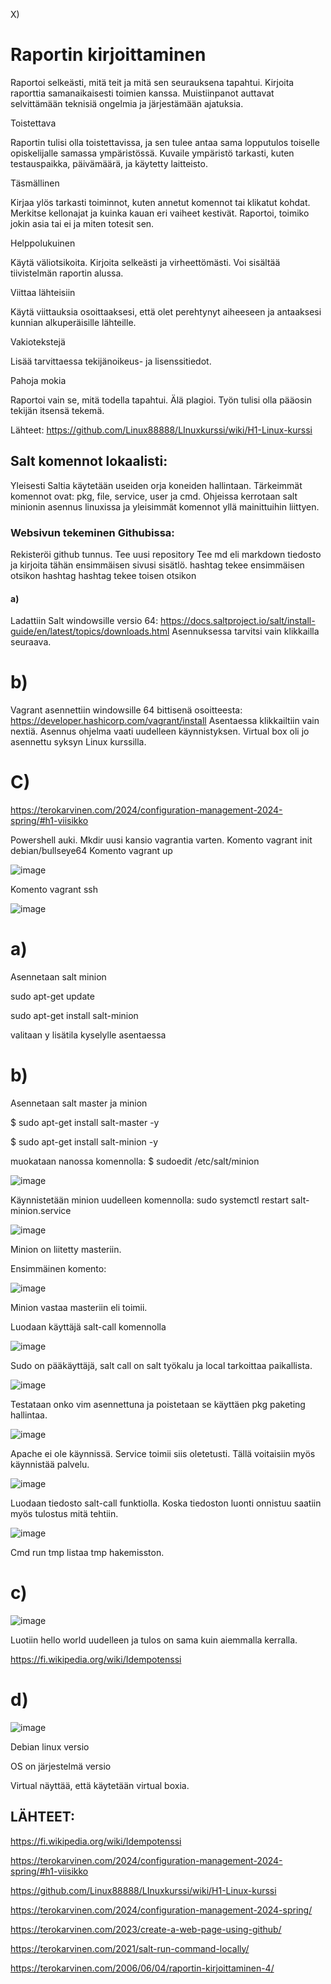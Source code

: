 

X)

# Raportin kirjoittaminen

Raportoi selkeästi, mitä teit ja mitä sen seurauksena tapahtui. Kirjoita raporttia samanaikaisesti toimien kanssa. Muistiinpanot auttavat selvittämään teknisiä ongelmia ja järjestämään ajatuksia.

Toistettava

Raportin tulisi olla toistettavissa, ja sen tulee antaa sama lopputulos toiselle opiskelijalle samassa ympäristössä. Kuvaile ympäristö tarkasti, kuten testauspaikka, päivämäärä, ja käytetty laitteisto.

Täsmällinen

Kirjaa ylös tarkasti toiminnot, kuten annetut komennot tai klikatut kohdat. Merkitse kellonajat ja kuinka kauan eri vaiheet kestivät. Raportoi, toimiko jokin asia tai ei ja miten totesit sen.

Helppolukuinen

Käytä väliotsikoita. Kirjoita selkeästi ja virheettömästi. Voi sisältää tiivistelmän raportin alussa.

Viittaa lähteisiin

Käytä viittauksia osoittaaksesi, että olet perehtynyt aiheeseen ja antaaksesi kunnian alkuperäisille lähteille.

Vakiotekstejä

Lisää tarvittaessa tekijänoikeus- ja lisenssitiedot.

Pahoja mokia

Raportoi vain se, mitä todella tapahtui. Älä plagioi. Työn tulisi olla pääosin tekijän itsensä tekemä.

Lähteet:
https://github.com/Linux88888/LInuxkurssi/wiki/H1-Linux-kurssi



## Salt komennot lokaalisti:

Yleisesti Saltia käytetään useiden orja koneiden hallintaan. 
Tärkeimmät komennot ovat: pkg, file, service, user ja cmd.
Ohjeissa kerrotaan salt minionin asennus linuxissa ja yleisimmät komennot yllä mainittuihin liittyen.


### Websivun tekeminen Githubissa:

Rekisteröi github tunnus.
Tee uusi repository
Tee md eli markdown tiedosto ja kirjoita tähän ensimmäisen sivusi sisätlö.
hashtag tekee ensimmäisen otsikon
hashtag hashtag tekee toisen otsikon 

#### a)
Ladattiin Salt windowsille versio 64: https://docs.saltproject.io/salt/install-guide/en/latest/topics/downloads.html
Asennuksessa tarvitsi vain klikkailla seuraava.

# b)
Vagrant asennettiin windowsille 64 bittisenä osoitteesta: https://developer.hashicorp.com/vagrant/install
Asentaessa klikkailtiin vain nextiä. Asennus ohjelma vaati uudelleen käynnistyksen.
Virtual box oli jo asennettu syksyn Linux kurssilla.

# C)
https://terokarvinen.com/2024/configuration-management-2024-spring/#h1-viisikko

Powershell auki. Mkdir uusi kansio vagrantia varten.
Komento vagrant init debian/bullseye64
Komento vagrant up

![image](https://github.com/Linux88888/Palvelintenhallinta/assets/143414956/8ce29b67-e079-4740-9ec1-770e5b58c00d)

Komento vagrant ssh

![image](https://github.com/Linux88888/Palvelintenhallinta/assets/143414956/6b438a4f-fa86-472e-849e-e17fa779c350)

# a)

Asennetaan salt minion

sudo apt-get update

sudo apt-get install salt-minion

valitaan y lisätila kyselylle asentaessa

# b)

Asennetaan salt master ja minion

$ sudo apt-get install salt-master -y

$ sudo apt-get install salt-minion -y

muokataan nanossa komennolla: $ sudoedit /etc/salt/minion

![image](https://github.com/Linux88888/Palvelintenhallinta/assets/143414956/a87f5bb5-5045-4efe-9dc0-4ad833934607)


Käynnistetään minion uudelleen komennolla: sudo systemctl restart salt-minion.service

![image](https://github.com/Linux88888/Palvelintenhallinta/assets/143414956/63854bb0-e386-428d-a873-2280fc071c47)

Minion on liitetty masteriin.

Ensimmäinen komento: 

![image](https://github.com/Linux88888/Palvelintenhallinta/assets/143414956/1892e4cd-dd16-4593-9062-8d59b14f0fef)

Minion vastaa masteriin eli toimii.

Luodaan käyttäjä salt-call komennolla

![image](https://github.com/Linux88888/Palvelintenhallinta/assets/143414956/1078b291-78f2-4e43-a16d-47270b9b5b68)

Sudo on pääkäyttäjä, salt call on salt työkalu ja local tarkoittaa paikallista. 

![image](https://github.com/Linux88888/Palvelintenhallinta/assets/143414956/160f4ec0-88b4-42fe-956b-f493af861baf)

Testataan onko vim asennettuna ja poistetaan se käyttäen pkg paketing hallintaa.

![image](https://github.com/Linux88888/Palvelintenhallinta/assets/143414956/0a074a04-f2bd-42f6-ba8f-536e74fcf2ca)

Apache ei ole käynnissä. Service toimii siis oletetusti. Tällä voitaisiin myös käynnistää palvelu.

![image](https://github.com/Linux88888/Palvelintenhallinta/assets/143414956/d93faee8-02f3-4b72-8468-0992acc79e4c)

Luodaan tiedosto salt-call funktiolla. Koska tiedoston luonti onnistuu saatiin myös tulostus mitä tehtiin.

![image](https://github.com/Linux88888/Palvelintenhallinta/assets/143414956/681a2f32-9cb8-41c0-8f91-789a22f11e3a)


Cmd run tmp listaa tmp hakemisston.



# c)

![image](https://github.com/Linux88888/Palvelintenhallinta/assets/143414956/746a4a0b-93a2-43f8-9577-3f8bf1e94e6b)

Luotiin hello world uudelleen ja tulos on sama kuin aiemmalla kerralla. 

https://fi.wikipedia.org/wiki/Idempotenssi

# d)

![image](https://github.com/Linux88888/Palvelintenhallinta/assets/143414956/fab7bafb-0c55-4187-9d94-29923229c616)

Debian linux versio

OS on järjestelmä versio

Virtual näyttää, että käytetään virtual boxia.



## LÄHTEET:

https://fi.wikipedia.org/wiki/Idempotenssi

https://terokarvinen.com/2024/configuration-management-2024-spring/#h1-viisikko

https://github.com/Linux88888/LInuxkurssi/wiki/H1-Linux-kurssi

https://terokarvinen.com/2024/configuration-management-2024-spring/

https://terokarvinen.com/2023/create-a-web-page-using-github/

https://terokarvinen.com/2021/salt-run-command-locally/

https://terokarvinen.com/2006/06/04/raportin-kirjoittaminen-4/



